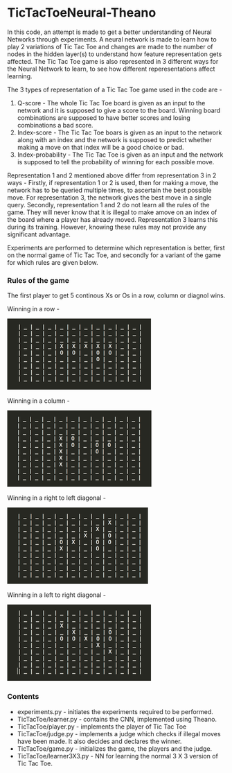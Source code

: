 # TicTacToeNeural-Theano
In this code, an attempt is made to get a better understanding of Neural Networks through experiments. A neural network is made to learn how to play 2 variations of Tic Tac Toe and changes are made to the number of nodes in the hidden layer(s) to understand how feature representation gets affected. The Tic Tac Toe game is also represented in 3 different ways for the Neural Network to learn, to see how different reperesentations affect learning.

The 3 types of representation of a Tic Tac Toe game used in the code are -

1. Q-score  - The whole Tic Tac Toe board is given as an input to the network and it is supposed to give a score to the board. Winning board combinations are supposed to have better scores and losing combinations a bad score.
2. Index-score - The Tic Tac Toe boars is given as an input to the network along with an index and the network is supposed to predict whether making a move on that index will be a good choice or bad.
3. Index-probability - The Tic Tac Toe is given as an input and the network is supposed to tell the probability of winning for each possible move.

Representation 1 and 2 mentioned above differ from representation 3 in 2 ways - Firstly, if representation 1 or 2 is used, then for making a move, the network has to be queried multiple times, to ascertain the best possible move. For representation 3, the network gives the best move in a single query.
Secondly, representation 1 and 2 do not learn all the rules of the game. They will never know that it is illegal to make amove on an index of the board where a player has already moved. Representation 3 learns this during its training. However, knowing these rules may not provide any significant advantage.

Experiments are performed to determine which representation is better, first on the normal game of Tic Tac Toe, and secondly for a variant of the game for which rules are given below.

### Rules of the game
The first player to get 5 continous Xs or Os in a row, column or diagnol wins.

Winning in a row -

![Winning in a Row image](https://github.com/tapishr/TicTacToeNeural-Theano/blob/master/Markdown/Images/winning_in_row.png)


Winning in a column -

![Winning in a Row image](https://github.com/tapishr/TicTacToeNeural-Theano/blob/master/Markdown/Images/winning_in_col.png)


Winning in a right to left diagonal -

![Winning in a Row image](https://github.com/tapishr/TicTacToeNeural-Theano/blob/master/Markdown/Images/winning_in_rldiagonal.png)


Winning in a left to right diagonal -

![Winning in a Row image](https://github.com/tapishr/TicTacToeNeural-Theano/blob/master/Markdown/Images/winning_in_lrdiagonal.png)

### Contents

- experiments.py - initiates the experiments required to be performed.
- TicTacToe/learner.py - contains the CNN, implemented using Theano.
- TicTacToe/player.py - implements the player of Tic Tac Toe
- TicTacToe/judge.py - implements a judge which checks if illegal moves have been made. It also decides and declares the winner.
- TicTacToe/game.py - initializes the game, the players and the judge.
- TicTacToe/learner3X3.py - NN for learning the normal 3 X 3 version of Tic Tac Toe.
